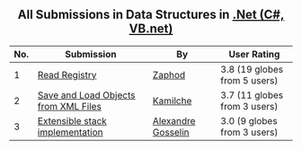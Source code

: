 ﻿<div align="center">

## All Submissions in Data Structures in [\.Net \(C\#, VB\.net\)](../ByWorld/net-c-vb-net.md)

</div>

No.  | Submission | By   | User Rating
---- | ---------- | ---- | -----------
1 | [Read Registry<br />](https://github.com/Planet-Source-Code/zaphod-read-registry__10-19) | [Zaphod](../ByAuthor/zaphod.md) | 3.8 (19 globes from 5 users)
2 | [Save and Load Objects from XML Files<br />](https://github.com/Planet-Source-Code/kamilche-save-and-load-objects-from-xml-files__10-6479) | [Kamilche](../ByAuthor/kamilche.md) | 3.7 (11 globes from 3 users)
3 | [Extensible stack implementation<br />](https://github.com/Planet-Source-Code/alexandre-gosselin-extensible-stack-implementation__10-881) | [Alexandre Gosselin](../ByAuthor/alexandre-gosselin.md) | 3.0 (9 globes from 3 users)
